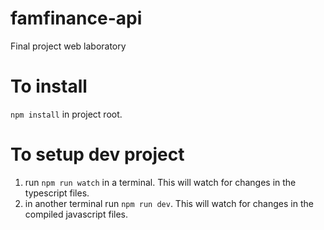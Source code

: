 # famfinance-api
Final project web laboratory

# To install
`npm install` in project root.

# To setup dev project
1. run `npm run watch` in a terminal. This will watch for changes in the typescript files.
2. in another terminal run `npm run dev`. This will watch for changes in the compiled javascript files.

